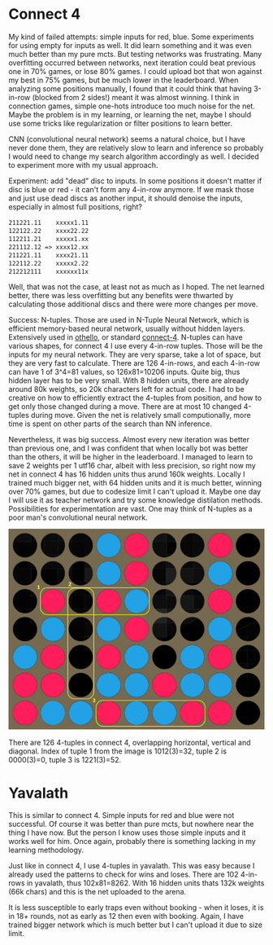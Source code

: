 # Connect 4

My kind of failed attempts: simple inputs for red, blue. Some experiments for using empty for inputs as well. It did learn something and it was even much better than my pure mcts. But testing networks was frustrating. Many overfitting occurred between networks, next iteration could beat previous one in 70% games, or lose 80% games. I could upload bot that won against my best in 75% games, but be much lower in the leaderboard. When analyzing some positions manually, I found that it could think that having 3-in-row (blocked from 2 sides!) meant it was almost winning. I think in connection games, simple one-hots introduce too much noise for the net. Maybe the problem is in my learning, or learning the net, maybe I should use some tricks like regularization or filter positions to learn better.

CNN (convolutional neural network) seems a natural choice, but I have never done them, they are relatively slow to learn and inference so probably I would need to change my search algorithm accordingly as well. I decided to experiment more with my usual approach.

Experiment: add "dead" disc to inputs. In some positions it doesn't matter if disc is blue or red - it can't form any 4-in-row anymore. If we mask those and just use dead discs as another input, it should denoise the inputs, especially in almost full positions, right? 

```
211221.11    xxxxx1.11
122122.22    xxxx22.22
112211.21    xxxxx1.xx
221112.12 => xxxx12.xx
211221.11    xxxx21.11
122112.22    xxxxx2.22
212212111    xxxxxx11x
```

Well, that was not the case, at least not as much as I hoped. The net learned better, there was less overfitting but any benefits were thwarted by calculating those additional discs and there were more changes per move.

Success: N-tuples. Those are used in N-Tuple Neural Network, which is efficient memory-based neural network, usually without hidden layers. Extensively used in [othello](https://arxiv.org/abs/1406.1509), or standard [connect-4](https://www.researchgate.net/publication/235219697_Reinforcement_Learning_with_N-tuples_on_the_Game_Connect-4). N-tuples can have various shapes, for connect 4 I use every 4-in-row tuples. Those will be the inputs for my neural network. They are very sparse, take a lot of space, but they are very fast to calculate. There are 126 4-in-rows, and each 4-in-row can have 1 of 3^4=81 values, so 126x81=10206 inputs. Quite big, thus hidden layer has to be very small. With 8 hidden units, there are already around 80k weights, so 20k characters left for actual code. I had to be creative on how to efficiently extract the 4-tuples from position, and how to get only those changed during a move. There are at most 10 changed 4-tuples during move. Given the net is relatively small computionally, more time is spent on other parts of the search than NN inference.

Nevertheless, it was big success. Almost every new iteration was better than previous one, and I was confident that when locally bot was better than the others, it will be higher in the leaderboard. I managed to learn to save 2 weights per 1 utf16 char, albeit with less precision, so right now my net in connect 4 has 16 hidden units thus arund 160k weights. Locally I trained much bigger net, with 64 hidden units and it is much better, winning over 70% games, but due to codesize limit I can't upload it. Maybe one day I will use it as teacher network and try some knowledge distilation methods. Possibilities for experimentation are vast. One may think of N-tuples as a poor man's convolutional neural network.

![c4](c4.png "Connect 4")

There are 126 4-tuples in connect 4, overlapping horizontal, vertical and diagonal. Index of tuple 1 from the image is 1012(3)=32, tuple 2 is 0000(3)=0, tuple 3 is 1221(3)=52.


# Yavalath

This is similar to connect 4. Simple inputs for red and blue were not successful. Of course it was better than pure mcts, but nowhere near the thing I have now. But the person I know uses those simple inputs and it works well for him. Once again, probably there is something lacking in my learning methodology. 

Just like in connect 4, I use 4-tuples in yavalath. This was easy because I already used the patterns to check for wins and loses. There are 102 4-in-rows in yavalath, thus 102x81=8262. With 16 hidden units thats 132k weights (66k chars) and this is the net uploaded to the arena.

It is less susceptible to early traps even without booking - when it loses, it is in 18+ rounds, not as early as 12 then even with booking. Again, I have trained bigger network which is much better but I can't upload it due to size limit.
